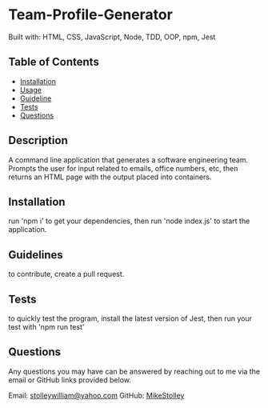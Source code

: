   # Team-Profile-Generator 
  Built with: HTML, CSS, JavaScript, Node, TDD, OOP, npm, Jest
  ## Table of Contents

  * [Installation](#Installation)
  * [Usage](#Usage)
  * [Guideline](#Guideline)
  * [Tests](#Tests)
  * [Questions](#Questions)

  ## Description
  A command line application that generates a software engineering team. Prompts the user for input related to emails, office numbers, etc, then returns an HTML page with the output placed into containers.

  ## Installation
  run 'npm i' to get your dependencies, then run 'node index.js' to start the application.

  ## Guidelines
  to contribute, create a pull request.

  ## Tests 
  to quickly test the program, install the latest version of Jest, then run your test with 'npm run test'

  ## Questions 
  Any questions you may have can be answered by reaching out to me via the email or GitHub links provided below.

  Email: stolleywilliam@yahoo.com
  GitHub: [MikeStolley](https://github.com/MikeStolley)